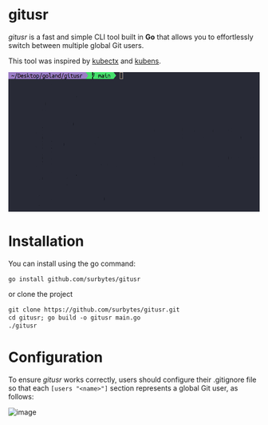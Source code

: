 # gitusr
*gitusr* is a fast and simple CLI tool built in **Go** that allows you to effortlessly switch between multiple global Git users.  

This tool was inspired by [kubectx](https://github.com/ahmetb/kubectx) and [kubens](https://github.com/ahmetb/kubectx).


![terminal example](https://github.com/surbytes/gitusr/raw/refs/heads/main/gitusrgif.gif)

# Installation
You can install using the go command:  

```
go install github.com/surbytes/gitusr
```

or clone the project

```
git clone https://github.com/surbytes/gitusr.git
cd gitusr; go build -o gitusr main.go
./gitusr
```
# Configuration
To ensure *gitusr* works correctly, users should configure their .gitignore file so that each `[users "<name>"]` section represents a global Git user, as follows:  

![image](https://github.com/user-attachments/assets/9f6f073d-acaa-4b96-bcad-5dc40423ab5b)
